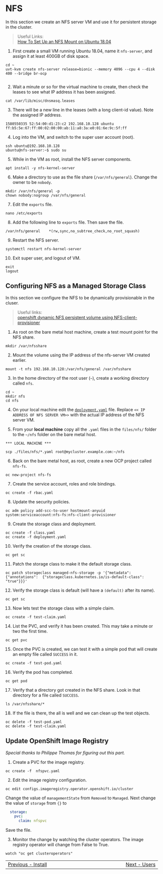 # NFS

In this section we create an NFS server VM and use it for persistent storage in the cluster.

> Useful Links:\
> <a href="https://www.digitalocean.com/community/tutorials/how-to-set-up-an-nfs-mount-on-ubuntu-18-04">How To Set Up an NFS Mount on Ubuntu 18.04</a>

1. First create a small VM running Ubuntu 18.04, name it `nfs-server`, and assign it at least 400GB of disk space.
```shell
cd ~
uvt-kvm create nfs-server release=bionic --memory 4096 --cpu 4 --disk 400 --bridge br-ocp 
 
```

2. Wait a minute or so for the virtual machine to create, then check the leases to see what IP address it has been assigned.
```shell
cat /var/lib/misc/dnsmasq.leases 

```

3. There will be a new line in the leases (with a long client-id value).  Note the assigned IP address.
```shell
1580550335 52:54:00:d1:23:c2 192.168.10.128 ubuntu ff:b5:5e:67:ff:00:02:00:00:ab:11:a8:3a:e0:01:6e:9c:5f:ff

```

4. Log into the VM, and switch to the super user account (root).
```shell
ssh ubuntu@192.168.10.128
ubuntu@nfs-server:~$ sudo su

```

5. While in the VM as root, install the NFS server components.
```shell
apt install -y nfs-kernel-server

```

6. Make a directory to use as the file share (`/var/nfs/general`). Change the owner to be `nobody`.
```shell
mkdir /var/nfs/general -p
chown nobody:nogroup /var/nfs/general

```

7. Edit the `exports` file.
```shell
nano /etc/exports

```

8. Add the following line to `exports` file.  Then save the file.
```shell
/var/nfs/general    *(rw,sync,no_subtree_check,no_root_squash)

```

9. Restart the NFS server.
```shell
systemctl restart nfs-kernel-server

```

10. Exit super user, and logout of VM.
```shell
exit
logout

```

## Configuring NFS as a Managed Storage Class

In this section we configure the NFS to be dynamically provisionable in the cluser.

> Useful links:\
>  <a href="https://medium.com/faun/openshift-dynamic-nfs-persistent-volume-using-nfs-client-provisioner-fcbb8c9344e
" target="_blank">openshift dynamic NFS persistent volume using NFS-client-provisioner</a>

1. As root on the bare metal host machine, create a test mount point for the NFS share.
```shell
mkdir /var/nfsshare

```

2. Mount the volume using the IP address of the nfs-server VM created earlier.
```shell
mount -t nfs 192.168.10.128:/var/nfs/general /var/nfsshare

```

3. In the home directory of the root user (`~`), create a working directory called `nfs`.
```shell
cd ~
mkdir nfs 
cd nfs
```

4. On your local machine edit the [`deployment.yaml`](./files/nfs/deployment.yaml) file. Replace `<< IP ADDRESS OF NFS SERVER VM>>` with the actual IP address of the NFS server VM.

5. From your **local machine** copy all the `.yaml` files in the `files/nfs/` folder to the `~/nfs` folder on the bare metal host.
```shell
*** LOCAL MACHINE ***

scp ./files/nfs/*.yaml root@mycluster.example.com:~/nfs

```

6. Back on the bare metal host, as root, create a new OCP project called `nfs-fs`.
```shell
oc new-project nfs-fs

```

7. Create the service account, roles and role bindings. 
```shell
oc create -f rbac.yaml

```

8. Update the security policies.
```shell
oc adm policy add-scc-to-user hostmount-anyuid system:serviceaccount:nfs-fs:nfs-client-provisioner

```

9. Create the storage class and deployment.
```shell
oc create -f class.yaml
oc create -f deployment.yaml

```

10. Verify the creation of the storage class.
```shell
oc get sc

```

11. Patch the storage class to make it the default storage class.
```shell
oc patch storageclass managed-nfs-storage -p '{"metadata": {"annotations":  {"storageclass.kubernetes.io/is-default-class": "true"}}}'

```

12. Verify the storage class is default (will have a `(default)` after its name).
```shell
oc get sc

```

13.  Now lets test the storage class with a simple claim.
```shell
oc create -f test-claim.yaml

```

14. List the PVC, and verify it has been created. This may take a minute or two the first time.
```shell
oc get pvc

```

15. Once the PVC is created, we can test it with a simple pod that will create an empty file called `SUCCESS` in it.
```shell
oc create -f test-pod.yaml

```

16. Verify the pod has completed.
```shell
oc get pod

```

17. Verify that a directory got created in the NFS share.  Look in that directory for a file called `SUCCESS`.
```shell
ls /var/nfsshare/*

```

18. If the file is there, the all is well and we can clean up the test objects.
```shell
oc delete -f test-pod.yaml
oc delete -f test-claim.yaml

```

## Update OpenShift Image Registry

*Special thanks to Philippe Thomas for figuring out this part.*

1. Create a PVC for the image registry.
```shell
oc create -f  nfspvc.yaml 

```

2. Edit the image registry configuration.
```shell
oc edit configs.imageregistry.operator.openshift.io/cluster

```
Change the value of  `managementState` from `Removed` to `Managed`.  Next change the value of `storage` from `{}` to
```yaml
  storage:
    pvc:
      claim: nfspvc

```
Save the file.

3. Monitor the change by watching the cluster operators.  The image registry operator will change from False to True.
```shell
watch "oc get clusteroperators"

```

<table align="center">
<tr>
  <td align="left" width="9999"><a href="install.md">Previous - Install</a> </td>
  <td align="right" width="9999"><a href="users.md">Next - Users</a> </td>
</tr>
</table>
